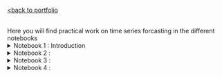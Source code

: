 [<back to portfolio](https://mickael-wajnberg.github.io/)

<br>
Here you will find practical work on time series forcasting in the different notebooks
<details>
<summary>Notebook 1 : Introduction</summary>
- predict the quarter dividend (earning per share) from johnson and johnson
<br>
<img src="timeSeriesFigures/N1_1.png?raw=true"/>
<br>
- establish seasonality
<br>
<img src="timeSeriesFigures/N1_seasonality.png?raw=true"/>
<br>
- models are historical mean, last year mean, last value, naive seasonal copy of last year
<br>
<img src="timeSeriesFigures/N1_split.png?raw=true"/>
 <img src="timeSeriesFigures/N1_mean_pred.png?raw=true"/>
 <img src="timeSeriesFigures/N1_last_pred.png?raw=true"/>
 <img src="timeSeriesFigures/N1_seasonality_pred.png?raw=true"/>
<br>
- evaluation is made by MAPE
 <br>
<img src="timeSeriesFigures/N1_result.png?raw=true"/>
<br>
</details>
<details>
<summary>Notebook 2 : </summary>
- established the GOOGL stock market (google) is a random walk with Augmented Dickey-Fuller and Autocorrelation. so, it cannot be predicted by itself well
- prediction are simply drift, last value and mean
</details>
 <details>
<summary>Notebook 3 : </summary>
 
gfhjhf

</details>
<details>
<summary>Notebook 4 : </summary>
[<back to portfolio](https://mickael-wajnberg.github.io/)
